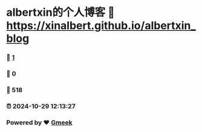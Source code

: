 # albertxin的个人博客 :link: https://xinalbert.github.io/albertxin_blog 
### :page_facing_up: [1](https://xinalbert.github.io/albertxin_blog/tag.html) 
### :speech_balloon: 0 
### :hibiscus: 518 
### :alarm_clock: 2024-10-29 12:13:27 
### Powered by :heart: [Gmeek](https://github.com/Meekdai/Gmeek)
